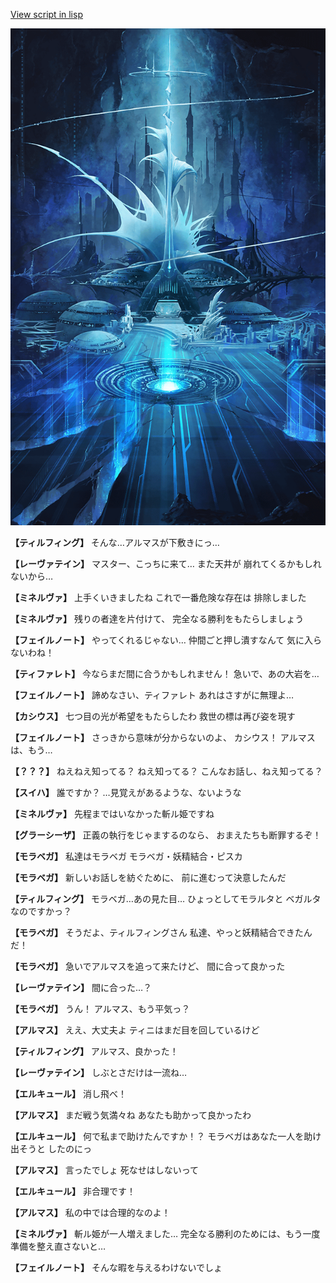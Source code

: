 [View script in lisp](../scripts/110150211.txt)

![profound_nolight.png](../images/backgrounds/profound_nolight.png)

**【ティルフィング】**
そんな…アルマスが下敷きにっ…

**【レーヴァテイン】**
マスター、こっちに来て…
また天井が
崩れてくるかもしれないから…

**【ミネルヴァ】**
上手くいきましたね
これで一番危険な存在は
排除しました

**【ミネルヴァ】**
残りの者達を片付けて、
完全なる勝利をもたらしましょう

**【フェイルノート】**
やってくれるじゃない…
仲間ごと押し潰すなんて
気に入らないわね！

**【ティファレト】**
今ならまだ間に合うかもしれません！
急いで、あの大岩を…

**【フェイルノート】**
諦めなさい、ティファレト
あれはさすがに無理よ…

**【カシウス】**
七つ目の光が希望をもたらしたわ
救世の標は再び姿を現す

**【フェイルノート】**
さっきから意味が分からないのよ、
カシウス！
アルマスは、もう…

**【？？？】**
ねえねえ知ってる？
ねえ知ってる？
こんなお話し、ねえ知ってる？

**【スイハ】**
誰ですか？
…見覚えがあるような、ないような

**【ミネルヴァ】**
先程まではいなかった斬ル姫ですね

**【グラーシーザ】**
正義の執行をじゃまするのなら、
おまえたちも断罪するぞ！

**【モラベガ】**
私達はモラベガ
モラベガ・妖精結合・ピスカ

**【モラベガ】**
新しいお話しを紡ぐために、
前に進むって決意したんだ

**【ティルフィング】**
モラベガ…あの見た目…
ひょっとしてモラルタと
ベガルタなのですかっ？

**【モラベガ】**
そうだよ、ティルフィングさん
私達、やっと妖精結合できたんだ！

**【モラベガ】**
急いでアルマスを追って来たけど、
間に合って良かった

**【レーヴァテイン】**
間に合った…？

**【モラベガ】**
うん！
アルマス、もう平気っ？

**【アルマス】**
ええ、大丈夫よ
ティニはまだ目を回しているけど

**【ティルフィング】**
アルマス、良かった！

**【レーヴァテイン】**
しぶとさだけは一流ね…

**【エルキュール】**
消し飛べ！

**【アルマス】**
まだ戦う気満々ね
あなたも助かって良かったわ

**【エルキュール】**
何で私まで助けたんですか！？
モラベガはあなた一人を助け出そうと
したのにっ

**【アルマス】**
言ったでしょ
死なせはしないって

**【エルキュール】**
非合理です！

**【アルマス】**
私の中では合理的なのよ！

**【ミネルヴァ】**
斬ル姫が一人増えました…
完全なる勝利のためには、もう一度
準備を整え直さないと…

**【フェイルノート】**
そんな暇を与えるわけないでしょ